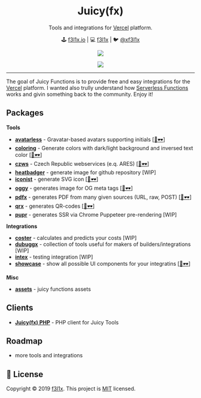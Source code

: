 <h1 align=center>Juicy(fx)</h1>

<p align=center>
Tools and integrations for <a href="https://vercel.com">Vercel</a> platform.
</p>

<p align=center>
🕹 <a href="https://f3l1x.io">f3l1x.io</a> | 💻 <a href="https://github.com/f3l1x">f3l1x</a> | 🐦 <a href="https://twitter.com/xf3l1x">@xf3l1x</a>
</p>

<p align=center>
	<img src="https://github.com/juicyfx/juicy/blob/master/packages/assets/logo.png">
</p>

<p align=center>
    <a href="https://github.com/juicyfx/juicy/actions"><img src="https://badgen.net/github/checks/juicyfx/juicy/master?style=flat-square"></a>
</p>

------

The goal of Juicy Functions is to provide free and easy integrations for the [Vercel](https://vercel.com) platform.
I wanted also trully understand how [Serverless Functions](https://vercel.com/docs/v2/serverless-functions/introduction) works
and givin something back to the community. Enjoy it!

## Packages

**Tools**

- [**avatarless**](packages/avatarless) - Gravatar-based avatars supporting initials [[👀🕶](https://avatarless.now.sh)]
- [**coloring**](packages/coloring) - Generate colors with dark/light background and inversed text color [[👀🕶](https://coloring.now.sh)]
- [**czws**](packages/czws) - Czech Republic webservices (e.q. ARES) [[👀🕶](https://czws.jfx.cz)]
- [**heatbadger**](packages/heatbadger) - generate image for github repository [WIP]
- [**iconist**](packages/iconist) - generate SVG icon [[👀🕶](https://obr.now.sh)]
- [**oggy**](oggy) - generates image for OG meta tags [[👀🕶](https://oggy.jfx.cz)]
- [**pdfx**](packages/pdfx) - generates PDF from many given sources (URL, raw, POST) [[👀🕶](https://pdfx.jfx.cz)]
- [**qrx**](packages/qrx) - generates QR-codes [[👀🕶](https://qrx.jfx.cz)]
- [**pupr**](packages/pupr) - generates SSR via Chrome Puppeteer pre-rendering [WIP]

**Integrations**

- [**coster**](packages/coster) - calculates and predicts your costs  [WIP]
- [**dubuggx**](packages/dubuggx) - collection of tools useful for makers of builders/integrations [WIP]
- [**intex**](packages/intex) - testing integration  [WIP]
- [**showcase**](packages/showcase) - show all possible UI components for your integratins [[👀🕶](https://vercel.com/integrations/showcase)]

**Misc**

- [**assets**](packages/assets) - juicy functions assets

## Clients

- [**Juicy(fx) PHP**](client/php) - PHP client for Juicy Tools

## Roadmap

- more tools and integrations

## 📝 License

Copyright © 2019 [f3l1x](https://github.com/f3l1x).
This project is [MIT](LICENSE) licensed.

